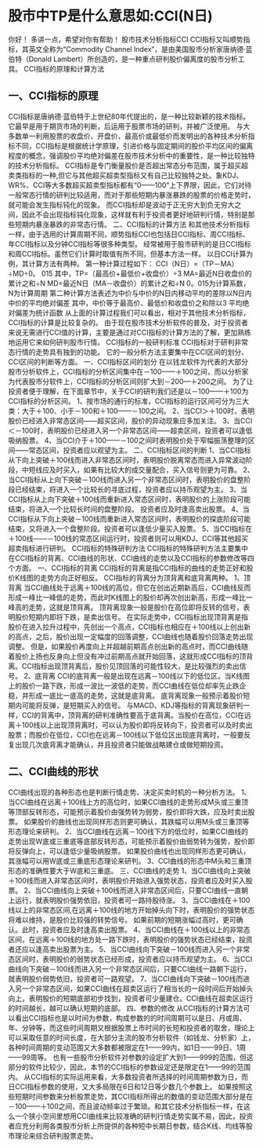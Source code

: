 # 股市中TP是什么意思如:CCI(N日)
  你好！ 多讲一点，希望对你有帮助！ 股市技术分析指标CCI CCI指标又叫顺势指标，其英文全称为“Commodity Channel Index”，是由美国股市分析家唐纳德·蓝伯特（Donald Lambert）所创造的，是一种重点研判股价偏离度的股市分析工具。
   CCI指标的原理和计算方法 
## 一、CCI指标的原理 
CCI指标是唐纳德·蓝伯特于上世纪80年代提出的，是一种比较新颖的技术指标。它最早是用于期货市场的判断，后运用于股票市场的研判，并被广泛使用。
  与大多数单一利用股票的收盘价、开盘价、最高价或最低价而发明出的各种技术分析指标不同，CCI指标是根据统计学原理，引进价格与固定期间的股价平均区间的偏离程度的概念，强调股价平均绝对偏差在股市技术分析中的重要性，是一种比较独特的技术分析指标。
   CCI指标是专门衡量股价是否超出常态分布范围，属于超买超卖类指标的一种,但它与其他超买超卖型指标又有自己比较独特之处。象KDJ、WR%、CCI等大多数超买超卖型指标都有“0——100”上下界限，因此，它们对待一般常态行情的研判比较适用，而对于那些短期内暴涨暴跌的股票的价格走势时，就可能会发生指标钝化的现象。
  而CCI指标却是波动于正无穷大到负无穷大之间，因此不会出现指标钝化现象，这样就有利于投资者更好地研判行情，特别是那些短期内暴涨暴跌的非常态行情。 二、CCI指标的计算方法 和其他技术分析指标一样，由于选用的计算周期不同，顺势指标CCI也包括日CCI指标、周CCI指标、年CCI指标以及分钟CCI指标等很多种类型。
  经常被用于股市研判的是日CCI指标和周CCI指标。虽然它们计算时取值有所不同，但基本方法一样。 以日CCI计算为例，其计算方法有两种。 第一种计算过程如下： CCI（N日）=（TP－MA）÷MD÷0。
  015 其中，TP=（最高价+最低价+收盘价）÷3 MA=最近N日收盘价的累计之和÷N MD=最近N日（MA－收盘价）的累计之和÷N 0。015为计算系数，N为计算周期 第二种计算方法表述为中价与中价的N日内移动平均的差除以N日内中价的平均绝对偏差 其中，中价等于最高价、最低价和收盘价之和除以3 平均绝对偏差为统计函数 从上面的计算过程我们可以看出，相对于其他技术分析指标，CCI指标的计算是比较复杂的。
  由于现在股市技术分析软件的普及，对于投资者来说无需进行CCI值的计算，主要是通过对CCI指标的计算方法的了解，更加熟练地运用它来如何研判股市行情。 CCI指标的一般研判标准 CCI指标对于研判非常态行情的走势具有独到的功能。
  它的一般分析方法主要集中在CCI区间的划分、CCI区间的判断等方面。 一、CCI指标区间的划分 在以钱龙软件为代表的大部分股市分析软件上，CCI指标的分析区间集中在－100——＋100之间，而以分析家为代表股市分软件上，CCI指标的分析区间则扩大到－200—＋200之间。
  为了让投资者便于理解，在下面章节中，关于CCI的研判我们还是以－100——＋100为CCI指标的分析区间。 1、按市场的通行的标准，CCI指标的运行区间可分为三大类：大于＋100、小于－100和＋100——－100之间。
   2、当CCI＞＋100时，表明股价已经进入非常态区间——超买区间，股价的异动现象应多加关注。 3、当CCI＜－100时，表明股价已经进入另一个非常态区间——超卖区间，投资者可以逢低吸纳股票。
   4、当CCI介于＋100——－100之间时表明股价处于窄幅振荡整理的区间——常态区间，投资者应以观望为主。 二、CCI指标区间的判断 1、当CCI指标从下向上突破＋100线而进入非常态区间时，表明股价脱离常态而进入异常波动阶段，中短线应及时买入，如果有比较大的成交量配合，买入信号则更为可靠。
   2、当CCI指标从上向下突破－100线而进入另一个非常态区间时，表明股价的盘整阶段已经结束，将进入一个比较长的寻底过程，投资者应以持币观望为主。 3、当CCI指标从上向下突破＋100线而重新进入常态区间时，表明股价的上涨阶段可能结束，将进入一个比较长时间的盘整阶段。
  投资者应及时逢高卖出股票。 4、当CCI指标从下向上突破－100线而重新进入常态区间时，表明股价的探底阶段可能结束，又将进入一个盘整阶段。投资者可以逢低少量买入股票。 5、当CCI指标在＋100线——－100线的常态区间运行时，投资者则可以用KDJ、CCI等其他超买超卖指标进行研判。
   CCI指标的特殊研判方法 CCI指标的特殊研判方法主要集中在CCI指标的背离、CCI曲线的形状、CCI曲线的走势以及CCI指标的参数修改等四个方面。 一、CCI指标的背离 CCI指标的背离是指CCI指标的曲线的走势正好和股价K线图的走势方向正好相反。
  CCI指标的背离分为顶背离和底背离两种。 1、顶背离 当CCI曲线处于远离＋100线的高位，但它在创出近期新高后，CCI曲线反而形成一峰比一峰低的走势，而此时K线图上的股价却再次创出新高，形成一峰比一峰高的走势，这就是顶背离。
  顶背离现象一般是股价在高位即将反转的信号，表明股价短期内即将下跌，是卖出信号。 在实际走势中，CCI指标出现顶背离是指股价在进入拉升过程中，先创出一个高点，CCI指标也相应在＋100线以上创出新的高点，之后，股价出现一定幅度的回落调整，CCI曲线也随着股价回落走势出现调整。
  但是，如果股价再度向上并超越前期高点创出新的高点时，而CCI曲线随着股价上扬也反身向上但没有冲过前期高点就开始回落，这就形成CCI指标的顶背离。CCI指标出现顶背离后，股价见顶回落的可能性较大，是比较强烈的卖出信号。
   2、底背离 CCI的底背离一般是出现在远离－100线以下的低位区。当K线图上的股价一路下跌，形成一波比一波低的走势，而CCI曲线在低位却率先止跌企稳，并形成一底比一底高的走势，这就是底背离。
  底背离现象一般预示着股价短期内可能将反弹，是短期买入的信号。 与MACD、KDJ等指标的背离现象研判一样，CCI的背离中，顶背离的研判准确性要高于底背离。当股价在高位，CCI在远离＋100线以上出现顶背离时，可以认为股价即将反转向下，投资者可以及时卖出股票；而股价在低位，CCI也在远离－100线以下低位区出现底背离时，一般要反复出现几次底背离才能确认，并且投资者只能做战略建仓或做短期投资。
## 二、CCI曲线的形状
CCI曲线出现的各种形态也是判断行情走势、决定买卖时机的一种分析方法。 1、当CCI曲线在远离＋100线上方的高位时，如果CCI曲线的走势形成M头或三重顶等顶部反转形态，可能预示着股价由强势转为弱势，股价即将大跌，应及时卖出股票。
  如果股价的曲线也出现同样形态则更可确认，其跌幅可以用M头或三重顶等形态理论来研判。 2、当CCI曲线在远离－100线下方的低位时，如果CCI曲线的走势出现W底或三重底等底部反转形态，可能预示着股价由弱势转为强势，股价即将反弹向上，可以逢低少量吸纳股票。
  如果股价曲线也出现同样形态更可确认，其涨幅可以用W底或三重底形态理论来研判。 3、CCI曲线的形态中M头和三重顶形态的准确性要大于W底和三重底。 三、CCI曲线的走势 1、当CCI曲线向上突破＋100线而进入非常态区间时，表明股价开始进入强势状态，投资者应及时买入股票。
   2、当CCI曲线向上突破＋100线而进入非常态区间后，只要CCI曲线一直朝上运行，就表明股价强势依旧，投资者可一路持股待涨。 3、当CCI曲线在＋100线以上的非常态区间,在远离＋100线的地方开始掉头向下时，表明股价的强势状态将难以维持，是股价比较强的转势信号。
  如果前期的短期涨幅过高时，更可确认。此时，投资者应及时逢高卖出股票。 4、当CCI曲线在＋100线以上的非常态区间，在远离＋100线的地方处一路下跌时，表明股价的强势状态已经结束，投资者还应以逢高卖出股票为主。
   5、当CCI曲线向下突破－100线而进入另一个非常态区间时，表明股价的弱势状态已经形成，投资者应以持币观望为主。 6、当CCI曲线向下突破－100线而进入另一个非常态区间后，只要CCI曲线一路朝下运行，就表明股价弱势依旧，投资者可一路观望。
   7、当CCI曲线向下突破－100线而进入另一个非常态区间，如果CCI曲线在超卖区运行了相当长的一段时间后开始掉头向上，表明股价的短期底部初步找到，投资者可少量建仓。CCI曲线在超卖区运行的时间越长，越可以确认短期的底部。
   四、参数的修改 从CCI指标的计算方法可以看出CCI指标也是以时间为参数，构成参数的的时间周期可以是日、月或周、年、分钟等，而这些时间周期又根据股票上市时间的长短和投资者的取舍，理论上可以采取任意的时间长度，在大部分主流的股市分析软件（如钱龙、分析家）上，各种时间周期的变动范围又大多数都被限定在1——99内，如1日——99日、1周——99周等。
  也有一些股市分析软件对参数的设定扩大到1——999的范围，但这部分的软件比较少，因此，本节的CCI指标的参数设定还是限定在1——99的范围内。 从CCI指标的实际运用来看，大多数投资者所选择的时间周期参数为日，而日CCI指标参数的使用，又大多局限在6日和12日等少数几个参数上。
  如果按照这些短期时间参数来分析股票走势，其CCI指标所得出的数值的变动范围大部分是在－100——＋100之间，而且波动频率过于繁琐。和其它技术分析指标一样，在这么一个狭小空间里想用CCI曲线来比较准确的研判行情走势实属不易，因此，投资者应充分利用各类股市分析上所提供的各种短中长期日参数，结合K线、均线等股市理论来综合研判股票走势。